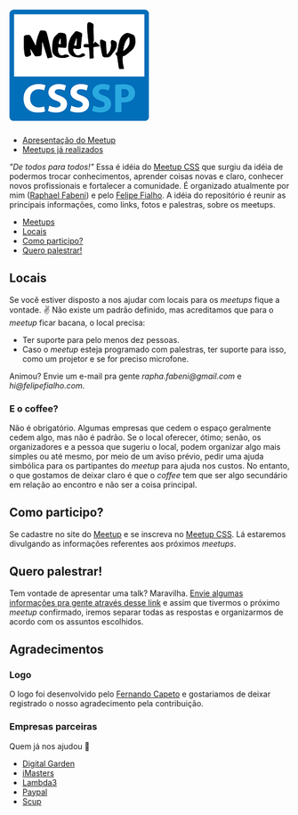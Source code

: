 ![CSS SP Logo](logo-csssp.png "CSS SP")
======

* [Apresentação do Meetup](https://speakerdeck.com/raphaelfabeni/bem-vindos-ao-meetp-css)
* [Meetups já realizados](meetups.md)

_"De todos para todos!"_ Essa é idéia do [Meetup CSS](http://www.meetup.com/CSS-Brasil/) que surgiu da idéia de podermos trocar conhecimentos, aprender coisas novas e claro, conhecer novos profissionais e fortalecer a comunidade. É organizado atualmente por mim ([Raphael Fabeni](https://twitter.com/raphaelfabeni)) e pelo [Felipe Fialho](https://twitter.com/LFeh).
A idéia do repositório é reunir as principais informações, como links, fotos e palestras, sobre os meetups.

* [Meetups](meetups.md)
* [Locais](#locais)
* [Como participo?](#como-participo)
* [Quero palestrar!](#quero-palestrar)


## Locais

Se você estiver disposto a nos ajudar com locais para os _meetups_ fique a vontade. :v: Não existe um padrão definido, mas acreditamos que para o _meetup_ ficar bacana, o local precisa:

* Ter suporte para pelo menos dez pessoas.
* Caso o _meetup_  esteja programado com palestras, ter suporte para isso, como um projetor e se for preciso microfone.

Animou? Envie um e-mail pra gente _rapha.fabeni@gmail.com_ e _hi@felipefialho.com_.

### E o coffee?

Não é obrigatório. Algumas empresas que cedem o espaço geralmente cedem algo, mas não é padrão. Se o local oferecer, ótimo; senão, os organizadores e a pessoa que sugeriu o local, podem organizar algo mais simples ou até mesmo, por meio de um aviso prévio, pedir uma ajuda simbólica para os partipantes do _meetup_ para ajuda nos custos. No entanto, o que gostamos de deixar claro é que o *coffee* tem que ser algo secundário em relação ao encontro e não ser a coisa principal.

## Como participo?

Se cadastre no site do [Meetup](http://www.meetup.com/) e se inscreva no [Meetup CSS](http://www.meetup.com/CSS-Brasil/). Lá estaremos divulgando as informações referentes aos próximos _meetups_.

## Quero palestrar!

Tem vontade de apresentar uma talk? Maravilha. [Envie algumas informações pra gente através desse link](https://docs.google.com/forms/d/1PMHgyHBhlcXkRbrff4CRheIoFVp7solcjhnUTDKe7Y4/viewform) e assim que tivermos o próximo _meetup_ confirmado, iremos separar todas as respostas e organizarmos de acordo com os assuntos escolhidos.

## Agradecimentos

### Logo

O logo foi desenvolvido pelo [Fernando Capeto](http://fernandocapeto.com/) e gostariamos de deixar registrado o nosso agradecimento pela contribuição.

### Empresas parceiras

Quem já nos ajudou :facepunch:

* [Digital Garden](http://www.webcitizen.com.br/)
* [iMasters](http://imasters.com.br/)
* [Lambda3](http://lambda3.com.br/)
* [Paypal](https://www.paypal-brasil.com.br/desenvolvedores/)
* [Scup](http://www.scup.com/pt/)
